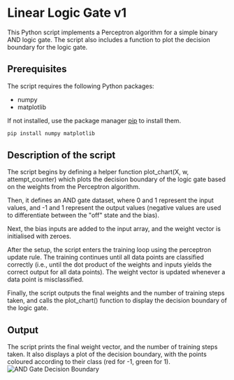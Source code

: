 # Linear Logic Gate v1

This Python script implements a Perceptron algorithm for a simple binary AND logic gate. The script also includes a function to plot the decision boundary for the logic gate. 

## Prerequisites

The script requires the following Python packages:

- numpy
- matplotlib

If not installed, use the package manager [pip](https://pip.pypa.io/en/stable/) to install them.

```bash
pip install numpy matplotlib
```

## Description of the script

The script begins by defining a helper function plot_chart(X, w, attempt_counter) which plots the decision boundary of the logic gate based on the weights from the Perceptron algorithm.

Then, it defines an AND gate dataset, where 0 and 1 represent the input values, and -1 and 1 represent the output values (negative values are used to differentiate between the "off" state and the bias).

Next, the bias inputs are added to the input array, and the weight vector is initialised with zeroes.

After the setup, the script enters the training loop using the perceptron update rule. The training continues until all data points are classified correctly (i.e., until the dot product of the weights and inputs yields the correct output for all data points). The weight vector is updated whenever a data point is misclassified.

Finally, the script outputs the final weights and the number of training steps taken, and calls the plot_chart() function to display the decision boundary of the logic gate.

## Output
The script prints the final weight vector, and the number of training steps taken. It also displays a plot of the decision boundary, with the points coloured according to their class (red for -1, green for 1).
![AND Gate Decision Boundary](https://github.com/adobiss/numpy-ml/assets/95383833/58f9541d-ffff-4bb9-89be-3afefd7c665c)
